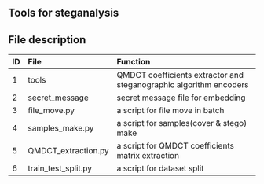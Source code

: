## Tools for steganalysis

## File description
ID      |   File                    |   Function
:-      |   :-                      |    :-
1       |   tools                   |   QMDCT coefficients extractor and steganographic algorithm encoders
2       |   secret_message          |   secret message file for embedding
3       |   file_move.py            |   a script for file move in batch
4       |   samples_make.py         |   a script for samples(cover & stego) make
5       |   QMDCT_extraction.py     |   a script for QMDCT coefficients matrix extraction
6       |   train_test_split.py     |   a script for dataset split